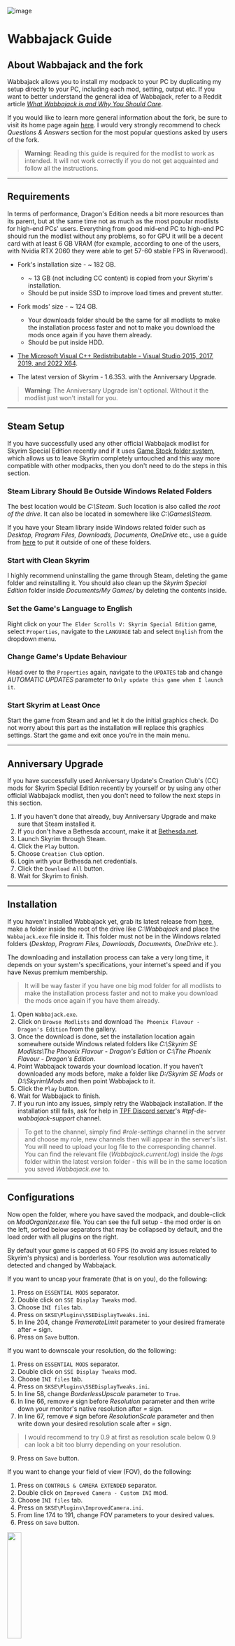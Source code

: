 ![image](images/Banner.webp)

# Wabbajack Guide

## About Wabbajack and the fork

Wabbajack allows you to install my modpack to your PC by duplicating my setup directly to your PC, including each mod, setting, output etc. 
If you want to better understand the general idea of Wabbajack, refer to a Reddit article 
[_What Wabbajack is and Why You Should Care_](https://www.reddit.com/r/skyrimmods/comments/mbfk5f/what_wabbajack_is_and_why_you_should_care/).

If you would like to learn more general information about the fork, be sure to visit its home page again [here](https://www.nexusmods.com/skyrimspecialedition/mods/51973). 
I would very strongly recommend to check _Questions & Answers_ section for the most popular questions asked by users of the fork.

> **Warning**: Reading this guide is required for the modlist to work as intended. It will not work correctly if you do not get aqquainted and follow all the instructions.

---

## Requirements

In terms of performance, Dragon's Edition needs a bit more resources than its parent, but at the same time not as much as the most popular modlists for high-end PCs' users. Everything from good mid-end PC to high-end PC should run the modlist without any problems, so for GPU it will be a decent card with at least 6 GB VRAM (for example, according to one of the users, with Nvidia RTX 2060 they were able to get 57-60 stable FPS in Riverwood).

  - Fork's installation size - ~ 182 GB.
    - ~ 13 GB (not including CC content) is copied from your Skyrim's installation.
    - Should be put inside SSD to improve load times and prevent stutter.
  - Fork mods' size - ~ 124 GB.
    - Your downloads folder should be the same for all modlists to make the installation process faster and not to make you download the mods once again 
if you have them already.
    - Should be put inside HDD.
  
  - [The Microsoft Visual C++ Redistributable - Visual Studio 2015, 2017, 2019, and 2022 X64](https://docs.microsoft.com/en-us/cpp/windows/latest-supported-vc-redist?view=msvc-160#visual-studio-2015-2017-2019-and-2022).
  - The latest version of Skyrim - 1.6.353. with the Anniversary Upgrade.
 
 > **Warning**: The Anniversary Upgrade isn't optional. Without it the modlist just won't install for you.

---

## Steam Setup

If you have successfully used any other official Wabbajack modlist for Skyrim Special Edition recently and if it uses [Game Stock folder system](https://github.com/wabbajack-tools/wabbajack/wiki/Keeping-The-Game-Folder-Clean-(via-local-game-installs)), which allows us to leave Skyrim completely untouched and this way more compatible with other modpacks, then you don't need to do the steps in this section.

### Steam Library Should Be Outside Windows Related Folders

The best location would be _C:\Steam_. Such location is also called _the root of the drive_. It can also be located in somewhere like _C:\Games\Steam_.

If you have your Steam library inside Windows related folder such as _Desktop, Program Files, Downloads, Documents, OneDrive_ etc., 
use a guide from [here](https://github.com/LostDragonist/steam-library-setup-tool/wiki/Usage-Guide) to put it outside of one of these folders.

### Start with Clean Skyrim

I highly recommend uninstalling the game through Steam, deleting the game folder and reinstalling it. You should also clean up the _Skyrim Special Edition_ folder inside _Documents/My Games/_ by deleting the contents inside.

### Set the Game's Language to English

Right click on your `The Elder Scrolls V: Skyrim Special Edition` game, select `Properties`, navigate to the `LANGUAGE` tab and select `English` from the dropdown menu.

### Change Game's Update Behaviour

Head over to the `Properties` again, navigate to the `UPDATES` tab and change _AUTOMATIC UPDATES_ parameter to `Only update this game when I launch it`. 

### Start Skyrim at Least Once

Start the game from Steam and and let it do the initial graphics check. Do not worry about this part as the installation will replace this graphics settings. Start the game and exit once you're in the main menu.

---

## Anniversary Upgrade

If you have successfully used Anniversary Update's Creation Club's (CC) mods for Skyrim Special Edition recently by yourself or by using any other official Wabbajack modlist, then you don't need to follow the next steps in this section.

1. If you haven't done that already, buy Anniversary Upgrade and make sure that Steam installed it.
2. If you don't have a Bethesda account, make it at [Bethesda.net](https://bethesda.net/en/dashboard).
3. Launch Skyrim through Steam.
4. Click the `Play` button.
5. Choose `Creation Club` option.
6. Login with your Bethesda.net credentials.
7. Click the `Download All` button.
8. Wait for Skyrim to finish.

---

## Installation

If you haven't installed Wabbajack yet, grab its latest release from [here](https://github.com/wabbajack-tools/wabbajack/releases), make a folder inside the root of the drive like _C:\Wabbajack_ and place the `Wabbajack.exe` file inside it. This folder must not be in the Windows related folders 
(_Desktop, Program Files, Downloads, Documents, OneDrive_ etc.).

The downloading and installation process can take a very long time, it depends on your system's specifications, your internet's speed and if you have Nexus premium membership.
> It will be way faster if you have one big mod folder for all modlists to make the installation process faster and not to make you download the mods once again 
if you have them already.

1. Open `Wabbajack.exe`.
2. Click on `Browse Modlists` and download `The Phoenix Flavour - Dragon's Edition` from the gallery.
3. Once the download is done, set the installation location again somewhere outside Windows related folders like _C:\Skyrim SE Modlists\The Phoenix Flavour - Dragon's Edition_ or _C:\The Phoenix Flavour - Dragon's Edition_. 
4. Point Wabbajack towards your download location. If you haven't downloaded any mods before, make a folder like _D:/Skyrim SE Mods_ or _D:\Skyrim\Mods_ and 
then point Wabbajack to it.
5. Click the `Play` button.
6. Wait for Wabbajack to finish.
7. If you run into any issues, simply retry the Wabbajack installation. If the installation still fails, 
ask for help in [TPF Discord server](https://discord.gg/m5kMrnHpwm)'s _#tpf-de-wabbajack-support_ channel. 
> To get to the channel, simply find _#role-settings_ channel in the server and choose my role, new channels then will appear in the server's list.
> You will need to upload your log file to the corresponding channel. 
You can find the relevant file (_Wabbajack.current.log_) inside the _logs_ folder within the latest version folder - this will be in the same location you saved _Wabbajack.exe_ to.

---

## Configurations

Now open the folder, where you have saved the modpack, and double-click on _ModOrganizer.exe_ file. You can see the full setup - the mod order is on the left, sorted below separators that may be collapsed by default, and the load order with all plugins on the right.

By default your game is capped at 60 FPS (to avoid any issues related to Skyrim's physics) and is borderless. Your resolution was automatically detected and changed by Wabbajack.

If you want to uncap your framerate (that is on you), do the following:

1. Press on `ESSENTIAL MODS` separator.
2. Double click on `SSE Display Tweaks` mod.
3. Choose `INI files` tab.
4. Press on `SKSE\Plugins\SSEDisplayTweaks.ini`.
5. In line 204, change _FramerateLimit_ parameter to your desired framerate after _=_ sign.
7. Press on `Save` button.

If you want to downscale your resolution, do the following:

1. Press on `ESSENTIAL MODS` separator.
2. Double click on `SSE Display Tweaks` mod.
3. Choose `INI files` tab.
4. Press on `SKSE\Plugins\SSEDisplayTweaks.ini`.
5. In line 58, change _BorderlessUpscale_ parameter to `True`.
6. In line 66, remove `#` sign before _Resolution_ parameter and then write down your monitor's native resolution after _=_ sign.
7. In line 67, remove `#` sign before _ResolutionScale_ parameter and then write down your desired resolution scale after _=_ sign.
> I would recommend to try 0.9 at first as resolution scale below 0.9 can look a bit too blurry depending on your resolution.
9. Press on `Save` button.

If you want to change your field of view (FOV), do the following:

1. Press on `CONTROLS & CAMERA EXTENDED` separator.
2. Double click on `Improved Camera - Custom INI` mod.
3. Choose `INI files` tab.
4. Press on `SKSE\Plugins\ImprovedCamera.ini`.
5. From line 174 to 191, change FOV parameters to your desired values.
6. Press on `Save` button.

<p>
    <img width="25%" src="https://user-images.githubusercontent.com/37147270/153157130-5fa2ffc8-8770-4b9a-8565-a0e564af2542.png" /> 
</p>

---

Some of the mods inside Mod Organizer are disabled by default in the modpack. Some of these are:
  - _Blade and Bunt - Vanilla Difficulty Modifiers_ under TPF's _DIFFICULTY MODIFIERS_ separator, because it makes the game easier and less interesting. If you find the combat of the game too difficult even after tweaking the game's difficulty, you are free to enable the mod by clicking on a rectangle right next to its name on the left side of MO2, but then you will also need to put its plugin right next after Blade and Blunt's plugin _BladeandBlunt.esp_ on the right side of MO2 by simply dragging it.
  > Here are also two already enabled modifiers for our dragon overhauling mod Dragon War, which greatly improves dragons by actually making them to be treated with cautiousness. In the original mod dragons have too much health, so it becomes a little bit too annoying to fight them and that's where these patches come handy nerfing their health and just a bit - their damage. If you want much longer fights with dragons, feel free to disable these two. 
  - All the mods under _WIDESCREEN SUPPORT_ separator, because obviosuly only a few have those huge monitors. If you are actually one of them, enable all the mods under this section and you are done.
> Do not touch any other disabled mods for now.

Finally we are ready to open and finish configuring the game. Above the load order (in the right pane), you can see the executables drop-down. Very likely _The Phoenix Flavour - Dragon's Edition_ was already selected here, so you can start the game by clicking _Run_.

---

## In-Game Adjustments

And now we are ready to jump into the game.

There are some charcter presets available for your walkthrough. To use them, choose `Presets` option in the top right side of the character creation menu,
then press `F9` button to load available presets and then choose the desired one according to the race and the gender you have choosen for the character.

If you want to make your character on your own, at first we need to activate our character's high poly head (much more detailed head than the vanilla one, 
which you can also shape in much more ways) in character creation menu and then our hair, brows (and/or scars, beard) will look excellent on us.

<p align="center">
    <img width="50%" src="https://user-images.githubusercontent.com/37147270/151776057-aaa74ddf-396d-4bc4-9c83-18be28950be6.png" /> 
</p>

Then customize your character to your heart's content (while being reasonable). Hair with physics for women are obtainable by choosing hair with _KSHairdosSMP.esp_ near their name.
<p align="center">
    <img width="75%" src="https://user-images.githubusercontent.com/37147270/151706652-f8f91309-203f-4b10-a975-8be565db54fd.png" /> 
</p>
If you want to use hair with physics for men, you will find instructions on how to get them a bit later. For better results with those, equip bald hair style now.

---

After you get control over movements of your character, don’t go anywhere right away. 
It will be awesome if you wait for a pop-up about finishing things setting up to appear before doing anything else.
Don't be scared if you saw parts of your body during the movement (and/or after you finished creating your character), that will go away, when you will regain full control of your character.

After talking with Ralof or Hadvar, you can turn on the following mods to decide if you would want to use them. They affect just the visual side of the game. 
If you aren't a fan, just press the same button once again to turn them off. 

* **Look What You See** - Press your `V` key to toggle headtracking in the third person view.
* **Improved Camera** - Use your `F` key to toggle between the first and the third person view.
* **Toggle Compass Hotkey** - Tap `X` key to toggle visibility of your compass.
* **Equipment Toggle** - Press `Arrow Down` button to toggle your heagear's visibility.

Some quick tips before the end:

* **About the option to remove your tail** - It is weird, but you will actually need to equip another tail to get rid from... "them both". To get the tail, open your inventory and in misc item section find an item called `AddItemMenu` and click on it. Another menu with 4 items will pop up. Grab an item with a search option. Then open your inventory and use the item with the search option. Type `tail` in AddItemMenu's searcher. Choose the mod's plugin and grab your tail. Then equip it like gear and your tail will be gone.
* **About hair with physics for men** - You will need to use AddItemMenu again, but this time type the word `hair`.
* **About ENB** - `F10` button toggles the ENB effect, `F11` opens the ENB GUI, `F7` toggles an FPS counter. Feel free to make screenshots with Steam by using `F12`.
> If the ENB isn't for you and you want to change it, delete modpack's _enbseries_ folder and _enbseries.ini_ file from the fork's _Stock Game_ folder and replace with the ones from your desired ENB.
* **About fast travelling** - By default fast travel is disabled, because it becomes much more interesting that way (you travel and discover much more) and there are plenty of ways to travel around - as in vanilla (horses, carriages, boats), paragliding, spells and another mean, which is tied to a quest (don't want to spoil that). If you still aren't sold, feel free to reenable it by disabling _Disable Fast Travel SKSE - No Janky Map UI_ mod under the _INTERFACE EXTENDED_ separator.

---

> **Warning**: Very important information!

_Note_ in the Bannered Mare can be activated **only** after 5 in-game days after you have finished the main quest _Unbound_.

Second, **don't use** dialogue option _About living here..._ on not followers (guards, Nazeem, literally anyone, who doesn't have a dialogue option to follow you) and followers with their own unique AI, who have a script to develop and/or their own unique quests like Serana, Inigo, Lucien etc., because this will interrupt their story advancement and they won't be able to continue their progress. Only do that for them if you are sure that you have gone through all of their content, which you are interested in, or if you won't want to play together with them anymore on your walkthrough. It should be always safe to use this option on vanilla followers, which are not Serana and Lydia.

Also a reminder that the modlist uses a mod called _End Times_, which will **end the game** if don't finish the main quest line in **14 real life days, that means 336 real life hours**. That should be enough to do many other things in between saving the world for the first time. 
And don't worry - **the game won't end if you finish the main quest**. You can always enter into MCM again to see how much time you have left. Be sure to remember.

---

## Thank You

And that's it! You are ready for the action.

If you have any questions following these instructions, something doesn't allow you to finish the setup (but before that you have actually checked you have all the requirements for the fork) or if you find a typo or any other mistake in the documentation, 
feel free to report in [TPF Discord server](https://discord.gg/m5kMrnHpwm)'s _#tpf-de-wabbajack-support_ channel. 
If you have experienced a bug during your walkthrough, jump in [*Reporting Bugs*](https://github.com/DragonBlame/tpf-dragons-edition/blob/main/BUGS.md) section first.
> To get to these support channels, simply find _#role-settings_ channel in the server and tick my role, new channels then will appear in the server's list.

If you want to learn more about what the modpack offers and what actually many of the mods do, check my [gameplay guide](https://github.com/DragonBlame/tpf-dragons-edition/blob/main/GAMEPLAY.md). 

If you would like to make any recommendations after looking into what the modlist has to offer or to give me an advice, 
please use _Posts_ feature on Nexus or use _#tpf-de-feedback_ channel on TPF's Discord server. Again to get to the channel, simply find _#role-settings_ channel and tick my role at the end, new channels then will appear in the server's list. Suggestions on how to improve the documentation are also welcome on GitHub.
Before asking additional questions be sure to check the gameplay guide mentioned before and the _Questions & Answers_ section on Nexus.

If you want to help me, don't forget to endorse the fork’s page on Nexus and write something positive for me to read (I am happy to hear from people in Discord too). 
If you want to help even more, you can donate by pressing the button right below. 

[![ko-fi](https://ko-fi.com/img/githubbutton_sm.svg)](https://ko-fi.com/H2H6ABHYO)

I will post about updates for the modpack in both TPF's and Wabbajack's Discord servers.

If you just want to chat, share your beautiful screenshots, builds or performance parameters, I am still happy to see you around on Nexus and in Discord. :)
